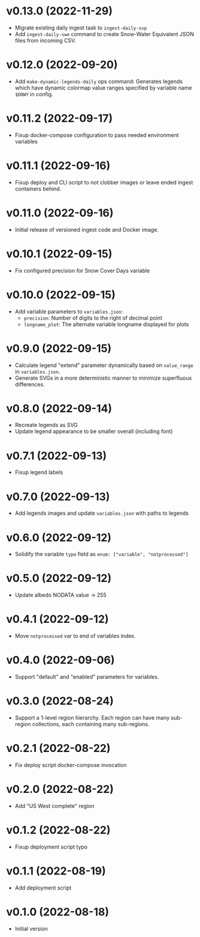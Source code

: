 # v0.13.0 (2022-11-29)

* Migrate existing daily ingest task to `ingest-daily-ssp`
* Add `ingest-daily-swe` command to create Snow-Water Equivalent JSON files from
  incoming CSV.


# v0.12.0 (2022-09-20)

* Add `make-dynamic-legends-daily` ops command: Generates legends which have dynamic
  colormap value ranges specified by variable name `$DOWY` in config.


# v0.11.2 (2022-09-17)

* Fixup docker-compose configuration to pass needed environment variables


# v0.11.1 (2022-09-16)

* Fixup deploy and CLI script to not clobber images or leave ended ingest containers
  behind.


# v0.11.0 (2022-09-16)

* Initial release of versioned ingest code and Docker image.


# v0.10.1 (2022-09-15)

* Fix configured precision for Snow Cover Days variable


# v0.10.0 (2022-09-15)

* Add variable parameters to `variables.json`:
  * `precision`: Number of digits to the right of decimal point
  * `longname_plot`: The alternate variable longname displayed for plots


# v0.9.0 (2022-09-15)

* Calculate legend "extend" parameter dynamically based on `value_range` in
  `variables.json`.
* Generate SVGs in a more deterministic manner to minimize superfluous differences.


# v0.8.0 (2022-09-14)

* Recreate legends as SVG
* Update legend appearance to be smaller overall (including font)


# v0.7.1 (2022-09-13)

* Fixup legend labels


# v0.7.0 (2022-09-13)

* Add legends images and update `variables.json` with paths to legends


# v0.6.0 (2022-09-12)

* Solidify the variable `type` field as `enum: ["variable", "notprocessed"]`


# v0.5.0 (2022-09-12)

* Update albedo NODATA value -> 255


# v0.4.1 (2022-09-12)

* Move `notprocessed` var to end of variables index.


# v0.4.0 (2022-09-06)

* Support "default" and "enabled" parameters for variables.


# v0.3.0 (2022-08-24)

* Support a 1-level region hierarchy. Each region can have many sub-region collections,
  each containing many sub-regions.


# v0.2.1 (2022-08-22)

* Fix deploy script docker-compose invocation


# v0.2.0 (2022-08-22)

* Add "US West complete" region


# v0.1.2 (2022-08-22)

* Fixup deployment script typo


# v0.1.1 (2022-08-19)

* Add deployment script


# v0.1.0 (2022-08-18)

* Initial version
